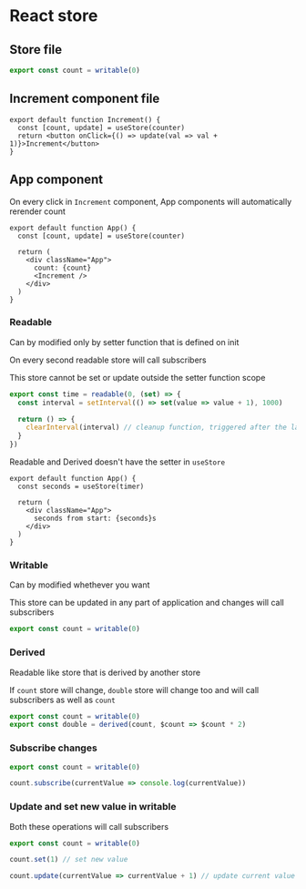# React store

## Store file

```ts
export const count = writable(0)
```

## Increment component file

```tsx
export default function Increment() {
  const [count, update] = useStore(counter)
  return <button onClick={() => update(val => val + 1)}>Increment</button>
}
```

## App component

On every click in `Increment` component, App components will automatically rerender count

```tsx
export default function App() {
  const [count, update] = useStore(counter)

  return (
    <div className="App">
      count: {count}
      <Increment />
    </div>
  )
}
```

### Readable

Can by modified only by setter function that is defined on init

On every second readable store will call subscribers

This store cannot be set or update outside the setter function scope

```ts
export const time = readable(0, (set) => {
  const interval = setInterval(() => set(value => value + 1), 1000)

  return () => {
    clearInterval(interval) // cleanup function, triggered after the last subscriber was removed
  }
})
```

Readable and Derived doesn't have the setter in `useStore`

```tsx
export default function App() {
  const seconds = useStore(timer)

  return (
    <div className="App">
      seconds from start: {seconds}s
    </div>
  )
}
```

### Writable

Can by modified whethever you want

This store can be updated in any part of application and changes will call subscribers

```ts
export const count = writable(0)
```

### Derived

Readable like store that is derived by another store

If `count` store will change, `double` store will change too and will call subscribers as well as `count`

```ts
export const count = writable(0)
export const double = derived(count, $count => $count * 2)
```

### Subscribe changes

```ts
export const count = writable(0)

count.subscribe(currentValue => console.log(currentValue))
```

### Update and set new value in writable

Both these operations will call subscribers

```ts
export const count = writable(0)

count.set(1) // set new value

count.update(currentValue => currentValue + 1) // update current value
```
